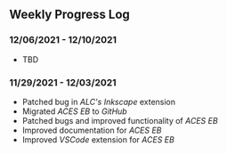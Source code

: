 ## Weekly Progress Log

### **12/06/2021 - 12/10/2021**
- TBD

### **11/29/2021 - 12/03/2021**
- Patched bug in *ALC's Inkscape* extension
- Migrated *ACES EB* to *GitHub*
- Patched bugs and improved functionality of *ACES EB*
- Improved documentation for *ACES EB*
- Improved *VSCode* extension for *ACES EB*